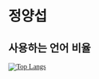 <style>
@font-face {
  font-family: 'DungGeunMo';

  src: url('./font/DungGeunMo.woff') format('woff');



}

body {
	font-family : DungGeunMo
}
</style>

<body>

#	정양섭







## 사용하는 언어 비율



[![Top Langs](https://github-readme-stats.vercel.app/api/top-langs/?username=Jung110)](https://github.com/Jung110/github-readme-stats)

</body>

